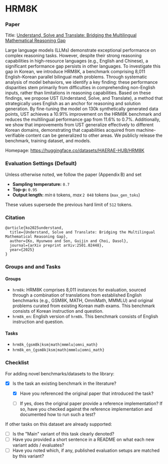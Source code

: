 # HRM8K

### Paper

Title: [Understand, Solve and Translate: Bridging the Multilingual Mathematical Reasoning Gap](https://www.arxiv.org/abs/2501.02448)

Large language models (LLMs) demonstrate exceptional performance on complex reasoning tasks. However, despite their strong reasoning capabilities in high-resource languages (e.g., English and Chinese), a significant performance gap persists in other languages. To investigate this gap in Korean, we introduce HRM8K, a benchmark comprising 8,011 English-Korean parallel bilingual math problems. Through systematic analysis of model behaviors, we identify a key finding: these performance disparities stem primarily from difficulties in comprehending non-English inputs, rather than limitations in reasoning capabilities. Based on these findings, we propose UST (Understand, Solve, and Translate), a method that strategically uses English as an anchor for reasoning and solution generation. By fine-tuning the model on 130k synthetically generated data points, UST achieves a 10.91% improvement on the HRM8K benchmark and reduces the multilingual performance gap from 11.6% to 0.7%. Additionally, we show that improvements from UST generalize effectively to different Korean domains, demonstrating that capabilities acquired from machine-verifiable content can be generalized to other areas. We publicly release the benchmark, training dataset, and models.

Homepage: https://huggingface.co/datasets/HAERAE-HUB/HRM8K

### Evaluation Settings (Default)

Unless otherwise noted, we follow the paper (Appendix B) and set  

* **Sampling temperature:** `0.7`  
* **Top‑p:** `0.95`  
* **Output length:** *min* `8` tokens, *max* `2 048` tokens (`max_gen_toks`)

These values supersede the previous hard limit of `512` tokens.

### Citation

```
@article{ko2025understand,
  title={Understand, Solve and Translate: Bridging the Multilingual Mathematical Reasoning Gap},
  author={Ko, Hyunwoo and Son, Guijin and Choi, Dasol},
  journal={arXiv preprint arXiv:2501.02448},
  year={2025}
}
```

### Groups and and Tasks

#### Groups

* `hrm8k`: HRM8K comprises 8,011 instances for evaluation, sourced through a combination of translations from established English benchmarks (e.g., GSM8K, MATH, OmniMath, MMMLU) and original problems curated from existing Korean math exams. This benchmark consists of Korean instruction and question.
* `hrm8k_en`: English version of `hrm8k`. This benchmark consists of English instruction and question.

#### Tasks

* `hrm8k_{gsm8k|ksm|math|mmmlu|omni_math}`
* `hrm8k_en_{gsm8k|ksm|math|mmmlu|omni_math}`

### Checklist

For adding novel benchmarks/datasets to the library:
* [x] Is the task an existing benchmark in the literature?
  * [x] Have you referenced the original paper that introduced the task?
  * [ ] If yes, does the original paper provide a reference implementation? If so, have you checked against the reference implementation and documented how to run such a test?


If other tasks on this dataset are already supported:
* [ ] Is the "Main" variant of this task clearly denoted?
* [ ] Have you provided a short sentence in a README on what each new variant adds / evaluates?
* [ ] Have you noted which, if any, published evaluation setups are matched by this variant?

